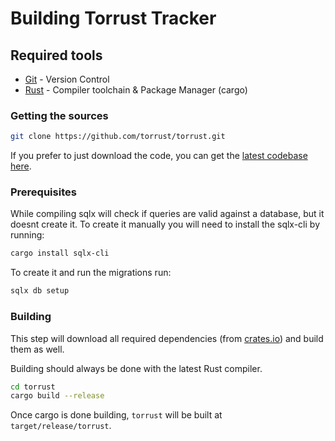 # Building Torrust Tracker

## Required tools
- [Git](https://git-scm.com) - Version Control
- [Rust](https://www.rust-lang.org/) - Compiler toolchain & Package Manager (cargo)

### Getting the sources
```bash
git clone https://github.com/torrust/torrust.git
```

If you prefer to just download the code, you can get the [latest codebase here](https://github.com/torrust/torrust/archive/master.zip).

### Prerequisites
While compiling sqlx will check if queries are valid against a database, but it doesnt create it.
To create it manually you will need to install the sqlx-cli by running:
```bash
cargo install sqlx-cli
```

To create it and run the migrations run:
```bash
sqlx db setup
```

### Building
This step will download all required dependencies (from [crates.io](https://crates.io/)) and build them as well. 

Building should always be done with the latest Rust compiler.

```bash
cd torrust
cargo build --release
```

Once cargo is done building, `torrust` will be built at `target/release/torrust`.
